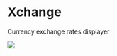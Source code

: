 # Xchange
Currency exchange rates displayer

![](https://user-images.githubusercontent.com/83788636/120352410-69ad0200-c309-11eb-9c88-7b0c508ddcef.jpg)
